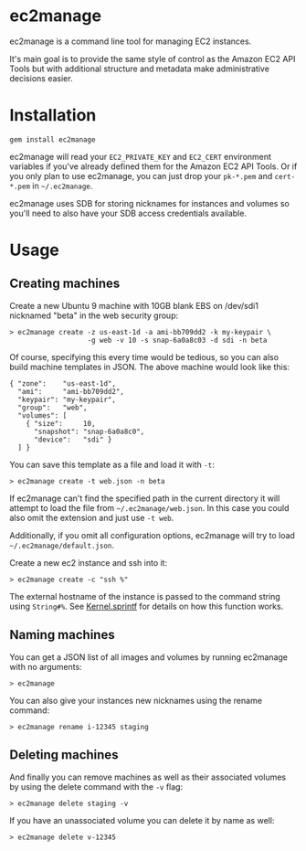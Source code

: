ec2manage
=========

ec2manage is a command line tool for managing EC2 instances.

It's main goal is to provide the same style of control as the Amazon EC2 API Tools but with additional structure and metadata make administrative decisions easier.

Installation
============

    gem install ec2manage

ec2manage will read your `EC2_PRIVATE_KEY` and `EC2_CERT` environment variables if you've already defined them for the Amazon EC2 API Tools. Or if you only plan to use ec2manage, you can just drop your `pk-*.pem` and `cert-*.pem` in `~/.ec2manage`.

ec2manage uses SDB for storing nicknames for instances and volumes so you'll need to also have your SDB access credentials available.

Usage
=====

Creating machines
-----------------

Create a new Ubuntu 9 machine with 10GB blank EBS on /dev/sdi1 nicknamed "beta" in the web security group:

    > ec2manage create -z us-east-1d -a ami-bb709dd2 -k my-keypair \
                       -g web -v 10 -s snap-6a0a8c03 -d sdi -n beta

Of course, specifying this every time would be tedious, so you can also build machine templates in JSON. The above machine would look like this:

    { "zone":    "us-east-1d",
      "ami":     "ami-bb709dd2",
      "keypair": "my-keypair",
      "group":   "web",
      "volumes": [
        { "size":     10,
          "snapshot": "snap-6a0a8c0",
          "device":   "sdi" }
      ] }

You can save this template as a file and load it with `-t`:

    > ec2manage create -t web.json -n beta

If ec2manage can't find the specified path in the current directory it will attempt to load the file from `~/.ec2manage/web.json`. In this case you could also omit the extension and just use `-t web`.

Additionally, if you omit all configuration options, ec2manage will try to load `~/.ec2manage/default.json`.

Create a new ec2 instance and ssh into it:

    > ec2manage create -c "ssh %"

The external hostname of the instance is passed to the command string using `String#%`. See [Kernel.sprintf](http://ruby-doc.org/core/classes/Kernel.html#M005962) for details on how this function works.

Naming machines
---------------

You can get a JSON list of all images and volumes by running ec2manage with no arguments:

    > ec2manage

You can also give your instances new nicknames using the rename command:

    > ec2manage rename i-12345 staging

Deleting machines
-----------------

And finally you can remove machines as well as their associated volumes by using the delete command with the `-v` flag:

    > ec2manage delete staging -v

If you have an unassociated volume you can delete it by name as well:

    > ec2manage delete v-12345
